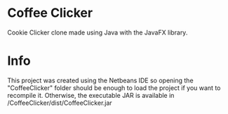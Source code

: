 # Coffee Clicker
Cookie Clicker clone made using Java with the JavaFX library.

# Info
This project was created using the Netbeans IDE so opening the "CoffeeClicker" folder
should be enough to load the project if you want to recompile it. Otherwise, the
executable JAR is available in /CoffeeClicker/dist/CoffeeClicker.jar
